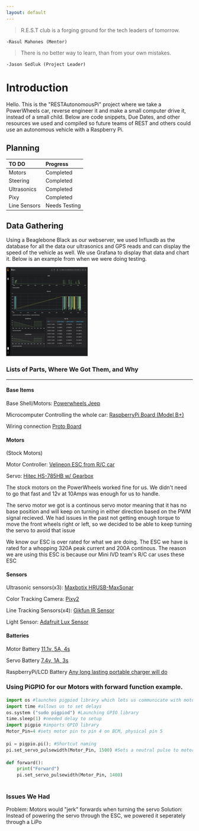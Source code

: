 ```yaml
---
layout: default
---
```

> R.E.S.T club is a forging ground for the tech leaders of tomorrow. 

    -Rasul Mahones (Mentor)

> There is no better way to learn, than from your own mistakes.

    -Jason Sedluk (Project Leader)

# Introduction
Hello. This is the "RESTAutonomousPi" project where we take a PowerWheels car, reverse engineer it and make a small computer drive it, instead of a small child. Below are code snippets, Due Dates, and other resources we used and compiled so future teams of REST and others could use an autonomous vehicle with a Raspberry Pi. 

## Planning

| TO DO        | Progress          | 
|:-------------|:------------------|
| Motors       | Completed         | 
| Steering     | Completed         | 
| Ultrasonics  | Completed         | 
| Pixy         | Completed         | 
| Line Sensors | Needs Testing     | 

## Data Gathering
Using a Beaglebone Black as our webserver, we used Influxdb as the database for all the data our ultrasonics and GPS reads and can display the speed of the vehicle as well. We use Grafana to display that data and chart it. Below is an example from when we were doing testing. 

<p>
    <img src="docs/GPSdata.png" width="220" height="240" />
</p>

### Lists of Parts, Where We Got Them, and Why

* * *
#### Base Items
Base Shell/Motors: [Powerwheels Jeep](https://amzn.to/2U7uh0P)

Microcomputer Controlling the whole car: [RaspberryPi Board (Model B+)](https://amzn.to/2Sr8W0q)

Wiring connection [Proto Board](https://www.adafruit.com/product/1609)

#### Motors
(Stock Motors)

Motor Controller: [Velineon ESC from R/C car](https://amzn.to/2IvWJGu)

Servo: [Hitec HS-785HB w/ Gearbox](https://bit.ly/2GqXIX9)

The stock motors on the PowerWheels worked fine for us. We didn't need to go that fast and 12v at 10Amps was enough for us to handle.

The servo motor we got is a continous servo motor meaning that it has no base position and will keep on turning in either direction based on the PWM signal recieved. We had issues in the past not getting enough torque to move the front wheels right or left, so we decided to be able to keep turning the servo to avoid that issue

We know our ESC is over rated for what we are doing. The ESC we have is rated for a whopping 320A peak current and 200A continous. The reason we are using this ESC is because our Mini IVD team's R/C car uses these ESC

#### Sensors
Ultrasonic sensors(x3): [Maxbotix HRUSB-MaxSonar](https://bit.ly/2VncRgV)

Color Tracking Camera: [Pixy2](https://amzn.to/2EdOKu8) 

Line Tracking Sensors(x4): [Gikfun IR Sensor](https://amzn.to/2v3KFob)

Light Sensor: [Adafruit Lux Sensor](https://www.adafruit.com/product/1980?gclid=EAIaIQobChMI3qjvoKCb4gIVl7jACh12_AOKEAQYAiABEgKQOfD_BwE)

#### Batteries
Motor Battery [11.1v, 5A, 4s](https://amzn.to/2ZhBmPt)

Servo Battery [7.4v, 1A, 3s](https://amzn.to/2UZbhoH)

RaspberryPi/LCD Battery [Any long lasting portable charger will do](https://amzn.to/2VH4UDL)

### Using PiGPIO for our Motors with forward function example.

```py
import os #launches pigpiod library which lets us communicate with motors
import time #allows us to set delays
os.system ("sudo pigpiod") #Launching GPIO library
time.sleep(1) #needed delay to setup
import pigpio #imports GPIO library
Motor_Pin=4 #sets motor pin to pin 4 on BCM, physical pin 5

pi = pigpio.pi(); #Shortcut naming
pi.set_servo_pulsewidth(Motor_Pin, 1500) #Sets a neutral pulse to motors telling it to get ready for communication   

def forward():
    print("Forward")
    pi.set_servo_pulsewidth(Motor_Pin, 1400)
    
```

### Issues We Had
Problem: Motors would "jerk" forwards when turning the servo
Solution: Instead of powering the servo through the ESC, we powered it seperately through a LiPo

